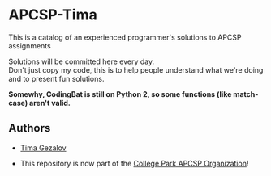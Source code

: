 # APCSP-Tima

This is a catalog of an experienced programmer's solutions to APCSP assignments

Solutions will be committed here every day. <br/>
Don't just copy my code, this is to help people understand what we're doing and to present fun solutions. 

**Somewhy, CodingBat is still on Python 2, so some functions (like match-case) aren't valid.**

## Authors

- [Tima Gezalov](https://github.com/timagez)

- This repository is now part of the [College Park APCSP Organization](https://github.com/collegeparkapcsp)!
